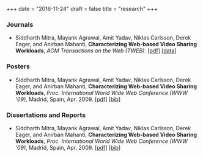 +++
date = "2016-11-24"
draft = false
title = "research"
+++


### Journals

* Siddharth Mitra, Mayank Agrawal, Amit Yadav, Niklas Carlsson, Derek Eager, and Anirban Mahanti, <strong>Characterizing Web-based Video Sharing Workloads</strong>, *ACM Transactions on the Web (TWEB)*. [[pdf](http://www.cs.usask.ca/grads/nic169/papers/tweb10.pdf")] [[data](http://www.cs.usask.ca/faculty/eager/TWeb10.html")]


### Posters

* Siddharth Mitra, Mayank Agrawal, Amit Yadav, Niklas Carlsson, Derek Eager, and Anirban Mahanti, <strong>Characterizing Web-based Video Sharing Workloads</strong>, *Proc. International World Wide Web Conference (WWW '09)*, Madrid, Spain, Apr. 2009. [[pdf](/research/www09.pdf")] [[bib](/research/www09.bib")]


### Dissertations and Reports
* Siddharth Mitra, Mayank Agrawal, Amit Yadav, Niklas Carlsson, Derek Eager, and Anirban Mahanti, <strong>Characterizing Web-based Video Sharing Workloads</strong>, *Proc. International World Wide Web Conference (WWW '09)*, Madrid, Spain, Apr. 2009. [[pdf](/research/mitra_mtechThesis.pdf")] [[bib](/research/mitra_mtechThesis.bib")]
